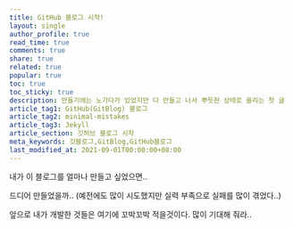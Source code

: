 ```yaml
---
title: GitHub 블로그 시작!
layout: single
author_profile: true
read_time: true
comments: true
share: true
related: true
popular: true
toc: true
toc_sticky: true
description: 만들기에는 노가다가 있었지만 다 만들고 나서 뿌듯한 상태로 올리는 첫 글
article_tag1: GitHub(GitBlog) 블로그
article_tag2: minimal-mistakes
article_tag3: Jekyll
article_section: 깃허브 블로그 시작
meta_keywords: 깃블로그,GitBlog,GitHub블로그
last_modified_at: 2021-09-01T00:00:00+08:00
---
```


내가 이 블로그를 얼마나 만들고 싶었으면.. 


드디어 만들었을까.. (예전에도 많이 시도했지만 실력 부족으로 실패를 많이 겪었다..)


앞으로 내가 개발한 것들은 여기에 꼬박꼬박 적을것이다. 많이 기대해 줘라..

